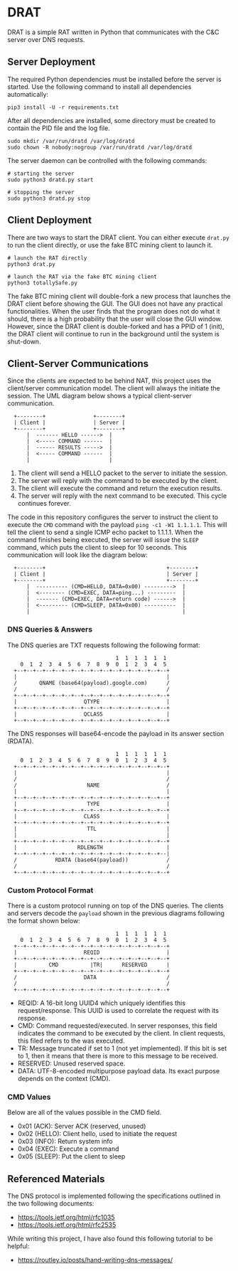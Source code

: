 # DRAT

DRAT is a simple RAT written in Python that communicates with the C&C server over DNS requests.

## Server Deployment

The required Python dependencies must be installed before the server is started. Use the following command to install all dependencies automatically:

```shell
pip3 install -U -r requirements.txt
```

After all dependencies are installed, some directory must be created to contain the PID file and the log file.

```shell
sudo mkdir /var/run/dratd /var/log/dratd
sudo chown -R nobody:nogroup /var/run/dratd /var/log/dratd
```

The server daemon can be controlled with the following commands:

```shell
# starting the server
sudo python3 dratd.py start

# stopping the server
sudo python3 dratd.py stop
```

## Client Deployment

There are two ways to start the DRAT client. You can either execute `drat.py` to run the client directly, or use the fake BTC mining client to launch it.

```shell
# launch the RAT directly
python3 drat.py

# launch the RAT via the fake BTC mining client
python3 totallySafe.py
```

The fake BTC mining client will double-fork a new process that launches the DRAT client before showing the GUI. The GUI does not have any practical functionalities. When the user finds that the program does not do what it should, there is a high probability that the user will close the GUI window. However, since the DRAT client is double-forked and has a PPID of 1 (init), the DRAT client will continue to run in the background until the system is shut-down.

## Client-Server Communications

Since the clients are expected to be behind NAT, this project uses the client/server communication model. The client will always the initiate the session. The UML diagram below shows a typical client-server communication.

```text
  +--------+               +--------+
  | Client |               | Server |
  +--------+               +--------+
      |  ------- HELLO ------>  |
      |  <----- COMMAND ------  |
      |  ------ RESULTS ----->  |
      |  <----- COMMAND ------  |
      |                         |
```

1. The client will send a HELLO packet to the server to initiate the session.
1. The server will reply with the command to be executed by the client.
1. The client will execute the command and return the execution results.
1. The server will reply with the next command to be executed. This cycle continues forever.

The code in this repository configures the server to instruct the client to execute the `CMD` command with the payload `ping -c1 -W1 1.1.1.1`. This will tell the client to send a single ICMP echo packet to 1.1.1.1. When the command finishes being executed, the server will issue the `SLEEP` command, which puts the client to sleep for 10 seconds. This communication will look like the diagram below:

```text
  +--------+                                      +--------+
  | Client |                                      | Server |
  +--------+                                      +--------+
      |  ---------- (CMD=HELLO, DATA=0x00) --------->  |
      |  <-------- (CMD=EXEC, DATA=ping...) ---------  |
      |  ------- (CMD=EXEC, DATA=return code) ------>  |
      |  <--------- (CMD=SLEEP, DATA=0x00) ----------  |
      |                                                |
```

### DNS Queries & Answers

The DNS queries are TXT requests following the following format:

```text
                                  1  1  1  1  1  1
    0  1  2  3  4  5  6  7  8  9  0  1  2  3  4  5
  +--+--+--+--+--+--+--+--+--+--+--+--+--+--+--+--+
  |                                               |
  /       QNAME (base64(payload).google.com)      /
  /                                               /
  +--+--+--+--+--+--+--+--+--+--+--+--+--+--+--+--+
  |                     QTYPE                     |
  +--+--+--+--+--+--+--+--+--+--+--+--+--+--+--+--+
  |                     QCLASS                    |
  +--+--+--+--+--+--+--+--+--+--+--+--+--+--+--+--+
```

The DNS responses will base64-encode the payload in its answer section (RDATA).

```text
                                  1  1  1  1  1  1
    0  1  2  3  4  5  6  7  8  9  0  1  2  3  4  5
  +--+--+--+--+--+--+--+--+--+--+--+--+--+--+--+--+
  |                                               |
  /                                               /
  /                      NAME                     /
  |                                               |
  +--+--+--+--+--+--+--+--+--+--+--+--+--+--+--+--+
  |                      TYPE                     |
  +--+--+--+--+--+--+--+--+--+--+--+--+--+--+--+--+
  |                     CLASS                     |
  +--+--+--+--+--+--+--+--+--+--+--+--+--+--+--+--+
  |                      TTL                      |
  |                                               |
  +--+--+--+--+--+--+--+--+--+--+--+--+--+--+--+--+
  |                   RDLENGTH                    |
  +--+--+--+--+--+--+--+--+--+--+--+--+--+--+--+--|
  /            RDATA (base64(payload))            /
  /                                               /
  +--+--+--+--+--+--+--+--+--+--+--+--+--+--+--+--+
```

### Custom Protocol Format

There is a custom protocol running on top of the DNS queries. The clients and servers decode the `payload` shown in the previous diagrams following the format shown below:

```text
                                  1  1  1  1  1  1
    0  1  2  3  4  5  6  7  8  9  0  1  2  3  4  5
  +--+--+--+--+--+--+--+--+--+--+--+--+--+--+--+--+
  |                     REQID                     |
  +--+--+--+--+--+--+--+--+--+--+--+--+--+--+--+--+
  |          CMD          |TR|      RESERVED      |
  +--+--+--+--+--+--+--+--+--+--+--+--+--+--+--+--+
  /                     DATA                      /
  /                                               /
  +--+--+--+--+--+--+--+--+--+--+--+--+--+--+--+--+
```

- REQID: A 16-bit long UUID4 which uniquely identifies this request/response. This UUID is used to correlate the request with its response.
- CMD: Command requested/executed. In server responses, this field indicates the command to be executed by the client. In client requests, this filed refers to the was executed.
- TR: Message truncated if set to 1 (not yet implemented). If this bit is set to 1, then it means that there is more to this message to be received.
- RESERVED: Unused reserved space.
- DATA: UTF-8-encoded multipurpose payload data. Its exact purpose depends on the context (CMD).

### CMD Values

Below are all of the values possible in the CMD field.

- 0x01 (ACK): Server ACK (reserved, unused)
- 0x02 (HELLO): Client hello, used to initiate the request
- 0x03 (INFO): Return system info
- 0x04 (EXEC): Execute a command
- 0x05 (SLEEP): Put the client to sleep

## Referenced Materials

The DNS protocol is implemented following the specifications outlined in the two following documents:

- https://tools.ietf.org/html/rfc1035
- https://tools.ietf.org/html/rfc2535

While writing this project, I have also found this following tutorial to be helpful:

- https://routley.io/posts/hand-writing-dns-messages/
